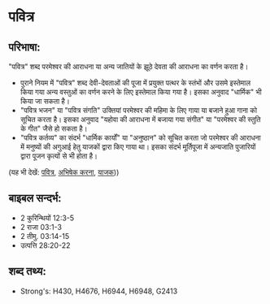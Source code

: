 # पवित्र #

## परिभाषा: ##

"पवित्र" शब्द परमेश्वर की आराधना या अन्य जातियों के झूठे देवता की आराधना का वर्णन करता है।

* पुराने नियम में "पवित्र" शब्द देवी-देवताओं की पूजा में प्रयुक्त पत्थर के स्तंभों और उसमे इस्तेमाल किया गया अन्य वस्तुओं का वर्णन करने के लिए इस्तेमाल किया गया है। इसका अनुवाद "धार्मिक" भी किया जा सकता है।
* "पवित्र भजन" या "पवित्र संगति" उक्तियां परमेश्वर की महिमा के लिए गाया या बजाने हुआ गाना को सूचित करता है। इसका अनुवाद "यहोवा की आराधना में बजाया गया संगीत" या "परमेश्वर की स्तुति के गीत" जैसे हो सकता है।
* "पवित्र कर्तव्य" का संदर्भ "धार्मिक कार्यों" या "अनुष्ठान" को सूचित करता जो परमेश्वर की आराधना में मनुष्यों की अगुआई हेतु याजकों द्वारा किए गाया था। इसका संदर्भ मूर्तिपूजा में अन्यजाति पुजारियों द्वारा पूजन कृत्यों से भी होता है।

(यह भी देखें: [पवित्र](../holy.md), [अभिषेक करना](../consecrate.md), [याजक](../priest.md)))

## बाइबल सन्दर्भ: ##

* 2 कुरिन्थियों 12:3-5
* 2 राजा 03:1-3
* 2 तीमु. 03:14-15
* उत्पत्ति 28:20-22

## शब्द तथ्य: ##

* Strong's: H430, H4676, H6944, H6948, G2413
